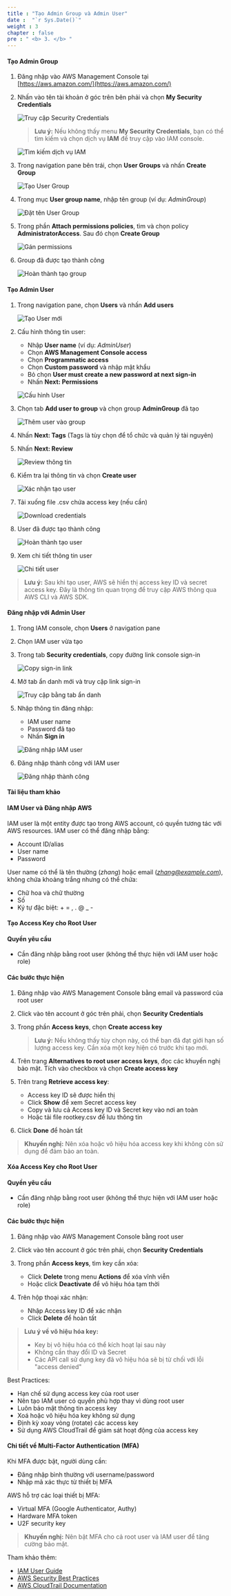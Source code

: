 ```yaml
---
title : "Tạo Admin Group và Admin User"
date :  "`r Sys.Date()`" 
weight : 3
chapter : false
pre : " <b> 3. </b> "
---
```



#### Tạo Admin Group

1. Đăng nhập vào AWS Management Console tại [https://aws.amazon.com/](https://aws.amazon.com/)

2. Nhấn vào tên tài khoản ở góc trên bên phải và chọn **My Security Credentials**

   ![Truy cập Security Credentials](/images/01/0001.png)

   > **Lưu ý:** Nếu không thấy menu **My Security Credentials**, bạn có thể tìm kiếm và chọn dịch vụ **IAM** để truy cập vào IAM console.

   ![Tìm kiếm dịch vụ IAM](/images/01/0002.png)

3. Trong navigation pane bên trái, chọn **User Groups** và nhấn **Create Group**

   ![Tạo User Group](/images/01/0003.png)

4. Trong mục **User group name**, nhập tên group (ví dụ: *AdminGroup*)

   ![Đặt tên User Group](/images/01/0004.png)

5. Trong phần **Attach permissions policies**, tìm và chọn policy **AdministratorAccess**. Sau đó chọn **Create Group**

   ![Gán permissions](/images/01/0005.png)

6. Group đã được tạo thành công

   ![Hoàn thành tạo group](/images/01/0006.png)

#### Tạo Admin User 

1. Trong navigation pane, chọn **Users** và nhấn **Add users**

   ![Tạo User mới](/images/02/0001.png)

2. Cấu hình thông tin user:
   - Nhập **User name** (ví dụ: *AdminUser*)
   - Chọn **AWS Management Console access**
   - Chọn **Programmatic access** 
   - Chọn **Custom password** và nhập mật khẩu
   - Bỏ chọn **User must create a new password at next sign-in**
   - Nhấn **Next: Permissions**

   ![Cấu hình User](/images/02/0002.png)

3. Chọn tab **Add user to group** và chọn group **AdminGroup** đã tạo

   ![Thêm user vào group](/images/02/0003.png)

4. Nhấn **Next: Tags** (Tags là tùy chọn để tổ chức và quản lý tài nguyên)

5. Nhấn **Next: Review**

   ![Review thông tin](/images/02/0004.png)

6. Kiểm tra lại thông tin và chọn **Create user**

   ![Xác nhận tạo user](/images/02/0005.png)

7. Tải xuống file .csv chứa access key (nếu cần)

   ![Download credentials](/images/02/0006.png)

8. User đã được tạo thành công

   ![Hoàn thành tạo user](/images/02/0007.png)

9. Xem chi tiết thông tin user

   ![Chi tiết user](/images/02/0008.png)

> **Lưu ý:** Sau khi tạo user, AWS sẽ hiển thị access key ID và secret access key. Đây là thông tin quan trọng để truy cập AWS thông qua AWS CLI và AWS SDK.

#### Đăng nhập với Admin User

1. Trong IAM console, chọn **Users** ở navigation pane
2. Chọn IAM user vừa tạo
3. Trong tab **Security credentials**, copy đường link console sign-in

   ![Copy sign-in link](/images/03/0001.png)

4. Mở tab ẩn danh mới và truy cập link sign-in

   ![Truy cập bằng tab ẩn danh](/images/03/0002.png)

5. Nhập thông tin đăng nhập:
   - IAM user name
   - Password đã tạo
   - Nhấn **Sign in**

   ![Đăng nhập IAM user](/images/03/0003.png)

6. Đăng nhập thành công với IAM user

   ![Đăng nhập thành công](/images/03/0004.png)

#### Tài liệu tham khảo

#### IAM User và Đăng nhập AWS

IAM user là một entity được tạo trong AWS account, có quyền tương tác với AWS resources. IAM user có thể đăng nhập bằng:
- Account ID/alias 
- User name
- Password

User name có thể là tên thường (*zhang*) hoặc email (*zhang@example.com*), không chứa khoảng trắng nhưng có thể chứa:
- Chữ hoa và chữ thường
- Số
- Ký tự đặc biệt: + = , . @ _ -


#### Tạo Access Key cho Root User

#### Quyền yêu cầu

- Cần đăng nhập bằng root user (không thể thực hiện với IAM user hoặc role)

#### Các bước thực hiện

1. Đăng nhập vào AWS Management Console bằng email và password của root user

2. Click vào tên account ở góc trên phải, chọn **Security Credentials**

3. Trong phần **Access keys**, chọn **Create access key**

   > **Lưu ý:** Nếu không thấy tùy chọn này, có thể bạn đã đạt giới hạn số lượng access key. Cần xóa một key hiện có trước khi tạo mới.

4. Trên trang **Alternatives to root user access keys**, đọc các khuyến nghị bảo mật. Tích vào checkbox và chọn **Create access key**

5. Trên trang **Retrieve access key**:
   - Access key ID sẽ được hiển thị
   - Click **Show** để xem Secret access key
   - Copy và lưu cả Access key ID và Secret key vào nơi an toàn
   - Hoặc tải file rootkey.csv để lưu thông tin

6. Click **Done** để hoàn tất

> **Khuyến nghị:** Nên xóa hoặc vô hiệu hóa access key khi không còn sử dụng để đảm bảo an toàn.

#### Xóa Access Key cho Root User

#### Quyền yêu cầu

- Cần đăng nhập bằng root user (không thể thực hiện với IAM user hoặc role)

#### Các bước thực hiện

1. Đăng nhập vào AWS Management Console bằng root user

2. Click vào tên account ở góc trên phải, chọn **Security Credentials**

3. Trong phần **Access keys**, tìm key cần xóa:
   - Click **Delete** trong menu **Actions** để xóa vĩnh viễn
   - Hoặc click **Deactivate** để vô hiệu hóa tạm thời

4. Trên hộp thoại xác nhận:
   - Nhập Access key ID để xác nhận
   - Click **Delete** để hoàn tất

> **Lưu ý về vô hiệu hóa key:**
> - Key bị vô hiệu hóa có thể kích hoạt lại sau này
> - Không cần thay đổi ID và Secret
> - Các API call sử dụng key đã vô hiệu hóa sẽ bị từ chối với lỗi "access denied"

Best Practices:
- Hạn chế sử dụng access key của root user
- Nên tạo IAM user có quyền phù hợp thay vì dùng root user
- Luôn bảo mật thông tin access key
- Xoá hoặc vô hiệu hóa key không sử dụng
- Định kỳ xoay vòng (rotate) các access key
- Sử dụng AWS CloudTrail để giám sát hoạt động của access key

#### Chi tiết về Multi-Factor Authentication (MFA)

Khi MFA được bật, người dùng cần:
- Đăng nhập bình thường với username/password
- Nhập mã xác thực từ thiết bị MFA

AWS hỗ trợ các loại thiết bị MFA:
- Virtual MFA (Google Authenticator, Authy)  
- Hardware MFA token
- U2F security key

> **Khuyến nghị:** Nên bật MFA cho cả root user và IAM user để tăng cường bảo mật.

Tham khảo thêm:
- [IAM User Guide](https://docs.aws.amazon.com/IAM/latest/UserGuide/)
- [AWS Security Best Practices](https://aws.amazon.com/security/security-learning/)
- [AWS CloudTrail Documentation](https://docs.aws.amazon.com/cloudtrail/)